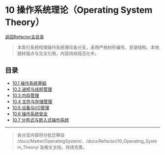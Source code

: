 # 10 操作系统理论（Operating System Theory）

[返回Refactor主目录](../README.md)

> 本索引系统梳理操作系统理论各分支，采用严格树形编号、目录结构、本地跳转锚点与交叉引用，内容持续规范化中。

## 目录

- [10.1 操作系统基础](./01_OS_Fundamentals/README.md)
- [10.2 进程与线程管理](./02_Process_and_Thread_Management/README.md)
- [10.3 内存管理](./03_Memory_Management/README.md)
- [10.4 文件与存储管理](./04_File_and_Storage_Management/README.md)
- [10.5 设备与I/O管理](./05_Device_and_IO_Management/README.md)
- [10.6 操作系统安全](./06_OS_Security/README.md)
- [10.7 分布式与嵌入式操作系统](./07_Distributed_and_Embedded_OS/README.md)

---

> 各分支内容将分批迁移自 /docs/Matter/OperatingSystem/、/docs/Refactor/10_Operating_System_Theory/ 及相关文档，持续完善。
